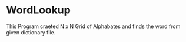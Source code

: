 # WordLookup
This Program craeted N x N Grid of Alphabates and finds the word  from given dictionary file.  

